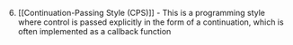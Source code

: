 6. [[Continuation-Passing Style (CPS)]] - This is a programming style where control is passed explicitly in the form of a continuation, which is often implemented as a callback function